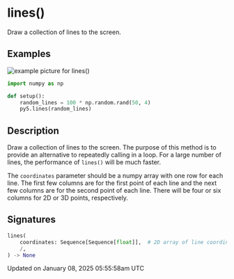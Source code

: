 # lines()

Draw a collection of lines to the screen.

## Examples

<div class="example-table">

<div class="example-row"><div class="example-cell-image">

![example picture for lines()](/images/reference/Sketch_lines_0.png)

</div><div class="example-cell-code">

```python
import numpy as np

def setup():
    random_lines = 100 * np.random.rand(50, 4)
    py5.lines(random_lines)
```

</div></div>

</div>

## Description

Draw a collection of lines to the screen. The purpose of this method is to provide an alternative to repeatedly calling [](sketch_line) in a loop. For a large number of lines, the performance of `lines()` will be much faster.

The `coordinates` parameter should be a numpy array with one row for each line. The first few columns are for the first point of each line and the next few columns are for the second point of each line. There will be four or six columns for 2D or 3D points, respectively.

## Signatures

```python
lines(
    coordinates: Sequence[Sequence[float]],  # 2D array of line coordinates with 4 or 6 columns for 2D or 3D points, respectively
    /,
) -> None
```

Updated on January 08, 2025 05:55:58am UTC
